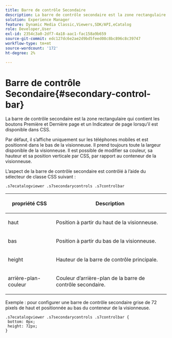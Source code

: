 ```yaml
---
title: Barre de contrôle Secondaire
description: La barre de contrôle secondaire est la zone rectangulaire qui contient les boutons Première et Dernière page et un Indicateur de page lorsqu’il est disponible dans CSS.
solution: Experience Manager
feature: Dynamic Media Classic,Viewers,SDK/API,eCatalog
role: Developer,User
exl-id: 2354c3a0-2df7-4a18-aac1-fac158a9b659
source-git-commit: edc127dc6e2ae2d9bd5feed08c8bc896c8c39747
workflow-type: tm+mt
source-wordcount: '172'
ht-degree: 2%

---
```


# Barre de contrôle Secondaire{#secondary-control-bar}

La barre de contrôle secondaire est la zone rectangulaire qui contient les boutons Première et Dernière page et un Indicateur de page lorsqu’il est disponible dans CSS.

Par défaut, il s’affiche uniquement sur les téléphones mobiles et est positionné dans le bas de la visionneuse. Il prend toujours toute la largeur disponible de la visionneuse. Il est possible de modifier sa couleur, sa hauteur et sa position verticale par CSS, par rapport au conteneur de la visionneuse.

L’aspect de la barre de contrôle secondaire est contrôlé à l’aide du sélecteur de classe CSS suivant :

`.s7ecatalogviewer .s7secondarycontrols .s7controlbar`

<table id="table_2C8D322F57114A72B43053CB4539C65C"> 
 <thead> 
  <tr> 
   <th colname="col1" class="entry"> <p> propriété CSS </p> </th> 
   <th colname="col2" class="entry"> <p>Description </p> </th> 
  </tr> 
 </thead>
 <tbody> 
  <tr> 
   <td colname="col1"> <p> <span class="codeph"> haut </span> </p> </td> 
   <td colname="col2"> <p>Position à partir du haut de la visionneuse. </p> </td> 
  </tr> 
  <tr> 
   <td colname="col1"> <p> <span class="codeph"> bas </span> </p> </td> 
   <td colname="col2"> <p>Position à partir du bas de la visionneuse. </p> </td> 
  </tr> 
  <tr> 
   <td colname="col1"> <p> <span class="codeph"> height </span> </p> </td> 
   <td colname="col2"> <p>Hauteur de la barre de contrôle principale. </p> </td> 
  </tr> 
  <tr> 
   <td colname="col1"> <p> <span class="codeph"> arrière-plan-couleur </span> </p> </td> 
   <td colname="col2"> <p>Couleur d’arrière-plan de la barre de contrôle secondaire. </p> </td> 
  </tr> 
 </tbody> 
</table>

Exemple : pour configurer une barre de contrôle secondaire grise de 72 pixels de haut et positionnée au bas du conteneur de la visionneuse.

```
.s7ecatalogviewer .s7secondarycontrols .s7controlbar {  
 bottom: 0px; 
 height: 72px; 
}
```
